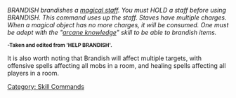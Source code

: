 *BRANDISH brandishes a [magical staff](:Category:Staves.md "wikilink").
You must HOLD a staff before using BRANDISH. This command uses up the
staff. Staves have multiple charges. When a magical object has no more
charges, it will be consumed. One must be adept with the "[arcane
knowledge](Arcane_Knowledge.md "wikilink")" skill to be able to brandish
items.*

  
  
<small>**-Taken and edited from 'HELP BRANDISH'.</small>**

It is also worth noting that Brandish will affect multiple targets, with
offensive spells affecting all mobs in a room, and healing spells
affecting all players in a room.

[Category: Skill Commands](Category:_Skill_Commands "wikilink")
